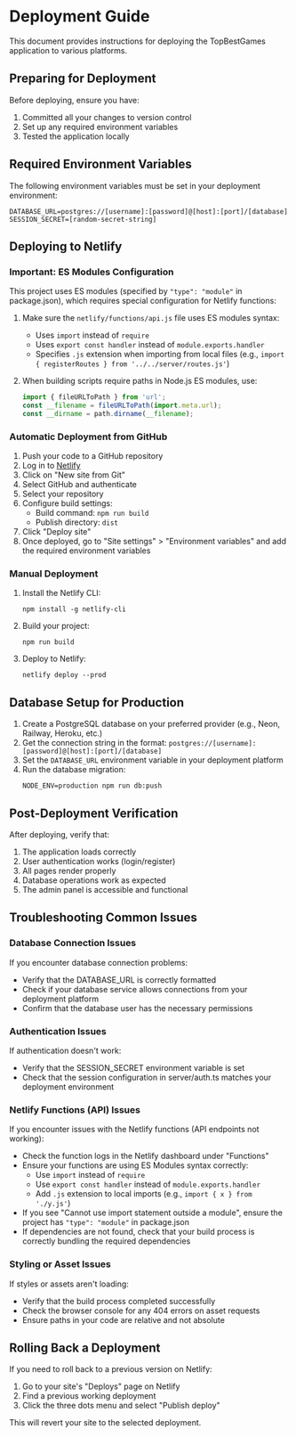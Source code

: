 # Deployment Guide

This document provides instructions for deploying the TopBestGames application to various platforms.

## Preparing for Deployment

Before deploying, ensure you have:

1. Committed all your changes to version control
2. Set up any required environment variables 
3. Tested the application locally

## Required Environment Variables

The following environment variables must be set in your deployment environment:

```
DATABASE_URL=postgres://[username]:[password]@[host]:[port]/[database]
SESSION_SECRET=[random-secret-string]
```

## Deploying to Netlify

### Important: ES Modules Configuration

This project uses ES modules (specified by `"type": "module"` in package.json), which requires special configuration for Netlify functions:

1. Make sure the `netlify/functions/api.js` file uses ES modules syntax:
   - Uses `import` instead of `require`
   - Uses `export const handler` instead of `module.exports.handler`
   - Specifies `.js` extension when importing from local files (e.g., `import { registerRoutes } from '../../server/routes.js'`)

2. When building scripts require paths in Node.js ES modules, use:
   ```javascript
   import { fileURLToPath } from 'url';
   const __filename = fileURLToPath(import.meta.url);
   const __dirname = path.dirname(__filename);
   ```

### Automatic Deployment from GitHub

1. Push your code to a GitHub repository
2. Log in to [Netlify](https://app.netlify.com/)
3. Click on "New site from Git"
4. Select GitHub and authenticate
5. Select your repository
6. Configure build settings:
   - Build command: `npm run build`
   - Publish directory: `dist`
7. Click "Deploy site"
8. Once deployed, go to "Site settings" > "Environment variables" and add the required environment variables

### Manual Deployment

1. Install the Netlify CLI:
   ```
   npm install -g netlify-cli
   ```

2. Build your project:
   ```
   npm run build
   ```

3. Deploy to Netlify:
   ```
   netlify deploy --prod
   ```

## Database Setup for Production

1. Create a PostgreSQL database on your preferred provider (e.g., Neon, Railway, Heroku, etc.)
2. Get the connection string in the format: `postgres://[username]:[password]@[host]:[port]/[database]`
3. Set the `DATABASE_URL` environment variable in your deployment platform
4. Run the database migration:
   ```
   NODE_ENV=production npm run db:push
   ```

## Post-Deployment Verification

After deploying, verify that:

1. The application loads correctly
2. User authentication works (login/register)
3. All pages render properly 
4. Database operations work as expected
5. The admin panel is accessible and functional

## Troubleshooting Common Issues

### Database Connection Issues

If you encounter database connection problems:
- Verify that the DATABASE_URL is correctly formatted
- Check if your database service allows connections from your deployment platform
- Confirm that the database user has the necessary permissions

### Authentication Issues

If authentication doesn't work:
- Verify that the SESSION_SECRET environment variable is set
- Check that the session configuration in server/auth.ts matches your deployment environment

### Netlify Functions (API) Issues

If you encounter issues with the Netlify functions (API endpoints not working):
- Check the function logs in the Netlify dashboard under "Functions"
- Ensure your functions are using ES Modules syntax correctly:
  - Use `import` instead of `require`
  - Use `export const handler` instead of `module.exports.handler`
  - Add `.js` extension to local imports (e.g., `import { x } from './y.js'`)
- If you see "Cannot use import statement outside a module", ensure the project has `"type": "module"` in package.json
- If dependencies are not found, check that your build process is correctly bundling the required dependencies

### Styling or Asset Issues

If styles or assets aren't loading:
- Verify that the build process completed successfully
- Check the browser console for any 404 errors on asset requests
- Ensure paths in your code are relative and not absolute

## Rolling Back a Deployment

If you need to roll back to a previous version on Netlify:

1. Go to your site's "Deploys" page on Netlify
2. Find a previous working deployment
3. Click the three dots menu and select "Publish deploy"

This will revert your site to the selected deployment.